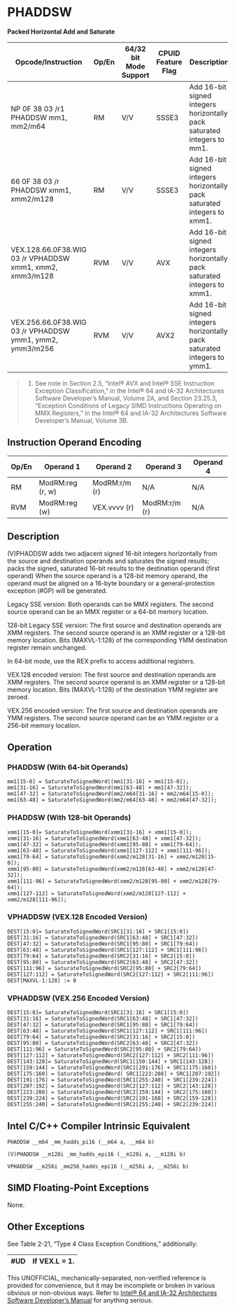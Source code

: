 # PHADDSW

**Packed Horizontal Add and Saturate**

| Opcode/Instruction                                       | Op/En | 64/32 bit Mode Support | CPUID Feature Flag | Description                                                               |
| -------------------------------------------------------- | ----- | ---------------------- | ------------------ | ------------------------------------------------------------------------- |
| NP 0F 38 03 /r1 PHADDSW mm1, mm2/m64                     | RM    | V/V                    | SSSE3              | Add 16-bit signed integers horizontally, pack saturated integers to mm1.  |
| 66 0F 38 03 /r PHADDSW xmm1, xmm2/m128                   | RM    | V/V                    | SSSE3              | Add 16-bit signed integers horizontally, pack saturated integers to xmm1. |
| VEX.128.66.0F38.WIG 03 /r VPHADDSW xmm1, xmm2, xmm3/m128 | RVM   | V/V                    | AVX                | Add 16-bit signed integers horizontally, pack saturated integers to xmm1. |
| VEX.256.66.0F38.WIG 03 /r VPHADDSW ymm1, ymm2, ymm3/m256 | RVM   | V/V                    | AVX2               | Add 16-bit signed integers horizontally, pack saturated integers to ymm1. |

> 1. See note in Section 2.5, “Intel® AVX and Intel® SSE Instruction Exception Classification,” in the Intel® 64 and IA-32 Architectures Software Developer’s Manual, Volume 2A, and Section 23.25.3, “Exception Conditions of Legacy SIMD Instructions Operating on MMX Registers,” in the Intel® 64 and IA-32 Architectures Software Developer’s Manual, Volume 3B.

## Instruction Operand Encoding

| Op/En | Operand 1        | Operand 2     | Operand 3     | Operand 4 |
| ----- | ---------------- | ------------- | ------------- | --------- |
| RM    | ModRM:reg (r, w) | ModRM:r/m (r) | N/A           | N/A       |
| RVM   | ModRM:reg (w)    | VEX.vvvv (r)  | ModRM:r/m (r) | N/A       |

## Description

(V)PHADDSW adds two adjacent signed 16-bit integers horizontally from the source and destination operands and saturates the signed results; packs the signed, saturated 16-bit results to the destination operand (first operand) When the source operand is a 128-bit memory operand, the operand must be aligned on a 16-byte boundary or a general-protection exception (#​​​​GP) will be generated.

Legacy SSE version: Both operands can be MMX registers. The second source operand can be an MMX register or a 64-bit memory location.

128-bit Legacy SSE version: The first source and destination operands are XMM registers. The second source operand is an XMM register or a 128-bit memory location. Bits (MAXVL-1:128) of the corresponding YMM destination register remain unchanged.

In 64-bit mode, use the REX prefix to access additional registers.

VEX.128 encoded version: The first source and destination operands are XMM registers. The second source operand is an XMM register or a 128-bit memory location. Bits (MAXVL-1:128) of the destination YMM register are zeroed.

VEX.256 encoded version: The first source and destination operands are YMM registers. The second source operand can be an YMM register or a 256-bit memory location.

## Operation

### PHADDSW (With 64-bit Operands)

```
mm1[15-0] = SaturateToSignedWord((mm1[31-16] + mm1[15-0]);
mm1[31-16] = SaturateToSignedWord(mm1[63-48] + mm1[47-32]);
mm1[47-32] = SaturateToSignedWord(mm2/m64[31-16] + mm2/m64[15-0]);
mm1[63-48] = SaturateToSignedWord(mm2/m64[63-48] + mm2/m64[47-32]);

```

### PHADDSW (With 128-bit Operands)

```
xmm1[15-0]= SaturateToSignedWord(xmm1[31-16] + xmm1[15-0]);
xmm1[31-16] = SaturateToSignedWord(xmm1[63-48] + xmm1[47-32]);
xmm1[47-32] = SaturateToSignedWord(xmm1[95-80] + xmm1[79-64]);
xmm1[63-48] = SaturateToSignedWord(xmm1[127-112] + xmm1[111-96]);
xmm1[79-64] = SaturateToSignedWord(xmm2/m128[31-16] + xmm2/m128[15-0]);
xmm1[95-80] = SaturateToSignedWord(xmm2/m128[63-48] + xmm2/m128[47-32]);
xmm1[111-96] = SaturateToSignedWord(xmm2/m128[95-80] + xmm2/m128[79-64]);
xmm1[127-112] = SaturateToSignedWord(xmm2/m128[127-112] + xmm2/m128[111-96]);

```

### VPHADDSW (VEX.128 Encoded Version)

```
DEST[15:0]= SaturateToSignedWord(SRC1[31:16] + SRC1[15:0])
DEST[31:16] = SaturateToSignedWord(SRC1[63:48] + SRC1[47:32])
DEST[47:32] = SaturateToSignedWord(SRC1[95:80] + SRC1[79:64])
DEST[63:48] = SaturateToSignedWord(SRC1[127:112] + SRC1[111:96])
DEST[79:64] = SaturateToSignedWord(SRC2[31:16] + SRC2[15:0])
DEST[95:80] = SaturateToSignedWord(SRC2[63:48] + SRC2[47:32])
DEST[111:96] = SaturateToSignedWord(SRC2[95:80] + SRC2[79:64])
DEST[127:112] = SaturateToSignedWord(SRC2[127:112] + SRC2[111:96])
DEST[MAXVL-1:128] := 0

```

### VPHADDSW (VEX.256 Encoded Version)

```
DEST[15:0]= SaturateToSignedWord(SRC1[31:16] + SRC1[15:0])
DEST[31:16] = SaturateToSignedWord(SRC1[63:48] + SRC1[47:32])
DEST[47:32] = SaturateToSignedWord(SRC1[95:80] + SRC1[79:64])
DEST[63:48] = SaturateToSignedWord(SRC1[127:112] + SRC1[111:96])
DEST[79:64] = SaturateToSignedWord(SRC2[31:16] + SRC2[15:0])
DEST[95:80] = SaturateToSignedWord(SRC2[63:48] + SRC2[47:32])
DEST[111:96] = SaturateToSignedWord(SRC2[95:80] + SRC2[79:64])
DEST[127:112] = SaturateToSignedWord(SRC2[127:112] + SRC2[111:96])
DEST[143:128]= SaturateToSignedWord(SRC1[159:144] + SRC1[143:128])
DEST[159:144] = SaturateToSignedWord(SRC1[191:176] + SRC1[175:160])
DEST[175:160] = SaturateToSignedWord( SRC1[223:208] + SRC1[207:192])
DEST[191:176] = SaturateToSignedWord(SRC1[255:240] + SRC1[239:224])
DEST[207:192] = SaturateToSignedWord(SRC2[127:112] + SRC2[143:128])
DEST[223:208] = SaturateToSignedWord(SRC2[159:144] + SRC2[175:160])
DEST[239:224] = SaturateToSignedWord(SRC2[191-160] + SRC2[159-128])
DEST[255:240] = SaturateToSignedWord(SRC2[255:240] + SRC2[239:224])

```

## Intel C/C++ Compiler Intrinsic Equivalent

```
PHADDSW __m64 _mm_hadds_pi16 (__m64 a, __m64 b)

```

```
(V)PHADDSW __m128i _mm_hadds_epi16 (__m128i a, __m128i b)

```

```
VPHADDSW __m256i _mm256_hadds_epi16 (__m256i a, __m256i b)

```

## SIMD Floating-Point Exceptions

None.

## Other Exceptions

See Table 2-21, “Type 4 Class Exception Conditions,” additionally:

| #​​​UD | If VEX.L = 1. |
| ------ | ------------- |

This UNOFFICIAL, mechanically-separated, non-verified reference is provided for convenience, but it may be
incomplete or broken in various obvious or non-obvious
ways. Refer to [Intel® 64 and IA-32 Architectures Software Developer’s Manual](https://software.intel.com/en-us/download/intel-64-and-ia-32-architectures-sdm-combined-volumes-1-2a-2b-2c-2d-3a-3b-3c-3d-and-4) for anything serious.
